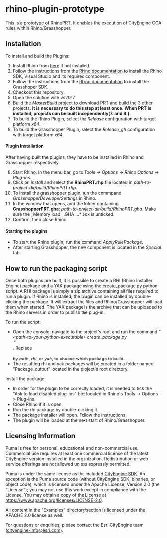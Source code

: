 # rhino-plugin-prototype

This is a prototype of RhinoPRT. It enables the execution of CityEngine CGA rules within Rhino/Grasshopper.

## Installation

To install and build the Plugins:

1. Install Rhino from [here](https://www.rhino3d.com/download) if not installed.
2. Follow the instructions from the [Rhino documentation](https://developer.rhino3d.com/guides/cpp/installing-tools-windows/) to install the Rhino SDK, Visual Studio and its required component.
3. Follow the instructions from the [Rhino documentation](https://developer.rhino3d.com/guides/grasshopper/installing-tools-windows/) to install the Grasshoper SDK.
4. Checkout this repository.
5. Open the solution with vs2017.
6. Build the _MasterBuild_ project to download PRT and build the 3 other projects. **It is necessary to do this step at least once. When PRT is installed, projects can be built independently(7. and 8.).**
7. To build the Rhino Plugin, select the _Release_ configuration with target platform _x64_.
8. To build the Grasshopper Plugin, select the _Release_gh_ configuration with target platform _x64_.

#### Plugin Installation

After having built the plugins, they have to be installed in Rhino and Grasshopper respectively.

8. Start Rhino. In the menu bar, go to _Tools -> Options -> Rhino Options -> Plug-ins_.
9. Click on _install_ and select the **RhinoPRT.rhp** file located in _path-to-project-dir/build/RhinoPRT.rhp_.
10. To install the grasshopper plugin, run the commpand _GrasshopperDeveloperSettings_ in Rhino.
11. In the window that opens, add the folder containing **GrasshopperPRT.gha**: _path-to-project-dir/build/RhinoPRT.gha_. Make sure the _Memory load _.GHA ...\* box is unticked.
12. Confirm, then close Rhino.

#### Starting the plugins

- To start the Rhino plugin, run the command _ApplyRulePackage_.
- After starting Grasshopper, the new component is located in the _Special_ tab.

## How to run the packaging script

Once both plugins are built, it is possible to create a RHI (Rhino Installer Engine) package and a YAK package using the create_package.py python script. A RHI package is simply a zip archive containing all files required to run a plugin. If Rhino is installed, the plugin can be installed by double-clicking the package. It will extract the files and Rhino/Grasshopper will load them when started. The YAK package is the archive that can be uploaded to the Rhino servers in order to publish the plug-in.

To run the script:

- Open the console, navigate to the project's root and run the command _"\<path-to-your-python-executable> create_package.py <option>"_. Replace _<option>_ by _both_, _rhi_, or _yak_, to choose which package to build.
- The resulting rhi and yak packages will be created in a folder named "Package_output" located in the project's root directory.

Install the package:

- In order for the plugin to be correctly loaded, it is needed to tick the "Ask to load disabled plug-ins" box located in Rhino's Tools -> Options -> Plug-ins.
- Close Rhino if it is open.
- Run the rhi package by double-clicking it.
- The package installer will open. Follow the instructions.
- The plugin will be loaded at the next start of Rhino/Grasshopper.

## Licensing Information

Puma is free for personal, educational, and non-commercial use. Commercial use requires at least one commercial license of the latest CityEngine version installed in the organization. Redistribution or web service offerings are not allowed unless expressly permitted.

Puma is under the same license as the included [CityEngine SDK](https://github.com/Esri/esri-cityengine-sdk#licensing). An exception is the Puma source code (without CityEngine SDK, binaries, or object code), which is licensed under the Apache License, Version 2.0 (the “License”); you may not use this work except in compliance with the License. You may obtain a copy of the License at https://www.apache.org/licenses/LICENSE-2.0.

All content in the "Examples" directory/section is licensed under the APACHE 2.0 license as well.

For questions or enquiries, please contact the Esri CityEngine team (cityengine-info@esri.com).



